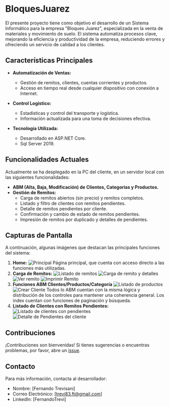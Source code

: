 # BloquesJuarez

El presente proyecto tiene como objetivo el desarrollo de un Sistema Informático para la empresa "Bloques Juarez", especializada en la venta de materiales y movimiento de suelo. El sistema automatiza procesos clave, mejorando la eficiencia y productividad de la empresa, reduciendo errores y ofreciendo un servicio de calidad a los clientes.

## Características Principales

- **Automatización de Ventas:**
  - Gestión de remitos, clientes, cuentas corrientes y productos.
  - Acceso en tiempo real desde cualquier dispositivo con conexión a Internet.

- **Control Logístico:**
  - Estadísticas y control del transporte y logística.
  - Información actualizada para una toma de decisiones efectiva.

- **Tecnología Utilizada:**
  - Desarrollado en ASP.NET Core.
  - Sql Server 2019.

## Funcionalidades Actuales

Actualmente se ha desplegado en la PC del cliente, en un servidor local con las siguientes funcionalidades:
- **ABM (Alta, Baja, Modificación) de Clientes, Categorías y Productos.**
- **Gestión de Remitos:**
  - Carga de remitos abiertos (sin precio) y remitos completos.
  - Listado y filtro de clientes con remitos pendientes.
  - Detalle de remitos pendientes por cliente.
  - Confirmación y cambio de estado de remitos pendientes.
  - Impresión de remitos por duplicado y detalles de pendientes.

## Capturas de Pantalla

A continuación, algunas imágenes que destacan las principales funciones del sistema:

1. **Home:**
   ![Principal](/imagenes/JuarezCapturas/Home.png)
Página principal, que cuenta con acceso directo a las funciones más utilizadas.
2. **Carga de Remitos:**
   ![Listado de remitos](/imagenes/JuarezCapturas/IndexRemito.png)
   ![Carga de remito y detalles](/imagenes/JuarezCapturas/MasterDetails.png)
   ![Ver remito](/imagenes/JuarezCapturas/VerRemito.png)
   ![Imprimir Remito](/imagenes/JuarezCapturas/ImprimirRemito.png)
3. **Funciones ABM Clientes/Productos/Categoría**
   ![Listado de productos](/imagenes/JuarezCapturas/IndexProd.png)
   ![Crear Cliente](/imagenes/JuarezCapturas/NuevoCliente.png)
  Todos lo ABM cuentan con la misma lógica y distribución de los controles para mantener una coherencia general. Los index cuentan con funciones de paginación y búsqueda.
5. **Listado de Clientes con Remitos Pendientes:**
   ![Listado de clientes con pendientes](/imagenes/JuarezCapturas/ClientesConPendientes.png)
   ![Detalle de Pendientes del cliente](/imagenes/JuarezCapturas/VerPendientesCliente.png)

## Contribuciones

¡Contribuciones son bienvenidas! Si tienes sugerencias o encuentras problemas, por favor, abre un [issue](https://github.com/tu-usuario/BloquesJuarez/issues).

## Contacto

Para más información, contacta al desarrollador:

- Nombre: [Fernando Trevisani]
- Correo Electrónico: [trevi83.ft@gmail.com]
- LinkedIn: [FernandoTrevi]
